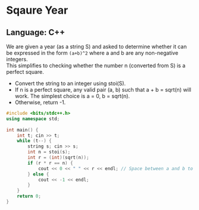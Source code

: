 # Sqaure Year

## Language: C++

We are given a year (as a string S) and asked to determine whether it can be expressed in the form `(a+b)^2` where a and b are any non-negative integers.  
This simplifies to checking whether the number n (converted from S) is a perfect square.
- Convert the string to an integer using stoi(S).
- If n is a perfect square, any valid pair (a, b) such that a + b = sqrt(n) will work. The simplest choice is a = 0, b = sqrt(n).
- Otherwise, return -1.

```cpp
#include <bits/stdc++.h>
using namespace std;
 
int main() {
    int t; cin >> t;
    while (t--) {
        string s; cin >> s;
        int n = stoi(s);
        int r = (int)(sqrt(n));
        if (r * r == n) {
            cout << 0 << " " << r << endl; // Space between a and b to match sample output format.
        } else {
            cout << -1 << endl;
        }
    }
    return 0;
}
```
